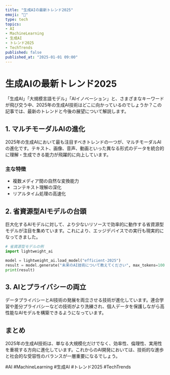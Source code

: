 ```yaml
---
title: "生成AIの最新トレンド2025"
emoji: "🤖"
type: tech
topics:
- AI
- MachineLearning
- 生成AI
- トレンド2025
- TechTrends
published: false
published_at: "2025-01-01 09:00"
---
```


# 生成AIの最新トレンド2025

「生成AI」「大規模言語モデル」「AIイノベーション」と、さまざまなキーワードが飛び交う中、2025年の生成AI技術はどこに向かっているのでしょうか？この記事では、最新のトレンドと今後の展望について解説します。

## 1. マルチモーダルAIの進化

2025年の生成AIにおいて最も注目すべきトレンドの一つが、マルチモーダルAIの進化です。テキスト、画像、音声、動画といった異なる形式のデータを統合的に理解・生成できる能力が飛躍的に向上しています。

### 主な特徴

- 複数メディア間の自然な変換能力
- コンテキスト理解の深化
- リアルタイム処理の高速化

## 2. 省資源型AIモデルの台頭

巨大化するAIモデルに対して、より少ないリソースで効率的に動作する省資源型モデルが注目を集めています。これにより、エッジデバイスでの実行も現実的になってきました。

```python
# 省資源型モデルの例
import lightweight_ai

model = lightweight_ai.load_model("efficient-2025")
result = model.generate("未来のAI技術について教えてください", max_tokens=100)
print(result)
```

## 3. AIとプライバシーの両立

データプライバシーとAI技術の発展を両立させる技術が進化しています。連合学習や差分プライバシーなどの技術がより洗練され、個人データを保護しながら高性能なAIモデルを構築できるようになっています。

## まとめ

2025年の生成AI技術は、単なる大規模化だけでなく、効率性、倫理性、実用性を重視する方向に進化しています。これからのAI開発においては、技術的な進歩と社会的な受容性のバランスが一層重要になるでしょう。

#AI #MachineLearning #生成AI #トレンド2025 #TechTrends
